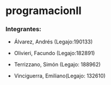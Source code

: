 <h1>programacionII</h1>
<h3>Integrantes: </h3>
<ul>
  <li><p>Álvarez, Andrés (Legajo:190133)</p></li>
  <li><p>Olivieri, Facundo (Legajo:182891)</p></li>
  <li><p>Terrizzano, Simón (Legajo: 188962)</p></li>
  <li><p>Vinciguerra, Emiliano(Legajo: 132610)</p></li>
</ul>
